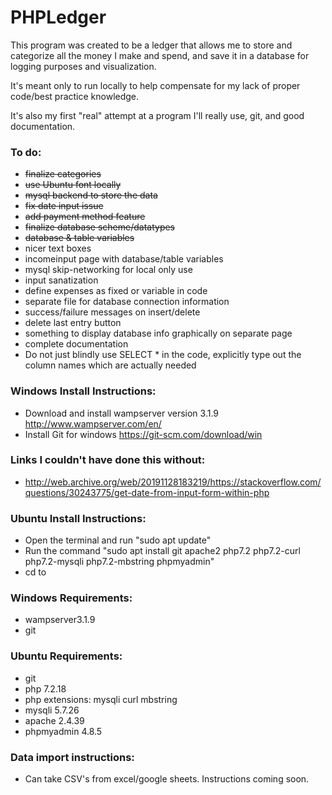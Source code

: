 # PHPLedger

This program was created to be a ledger that allows me to store and categorize all the money I make and spend, and save it in a database for logging purposes and visualization. 

It's meant only to run locally to help compensate for my lack of proper code/best practice knowledge.

It's also my first "real" attempt at a program I'll really use, git, and good documentation.

### To do:
- ~~finalize categories~~
- ~~use Ubuntu font locally~~
- ~~mysql backend to store the data~~
- ~~fix date input issue~~
- ~~add payment method feature~~
- ~~finalize database scheme/datatypes~~
- ~~database & table variables~~
- nicer text boxes
- incomeinput page with database/table variables
- mysql skip-networking for local only use
- input sanatization
- define expenses as fixed or variable in code
- separate file for database connection information
- success/failure messages on insert/delete
- delete last entry button
- something to display database info graphically on separate page
- complete documentation
- Do not just blindly use SELECT * in the code, explicitly type out the column names which are actually needed


### Windows Install Instructions:
- Download and install wampserver version 3.1.9 http://www.wampserver.com/en/
- Install Git for windows https://git-scm.com/download/win

### Links I couldn't have done this without:
- http://web.archive.org/web/20191128183219/https://stackoverflow.com/questions/30243775/get-date-from-input-form-within-php

### Ubuntu Install Instructions:
- Open the terminal and run "sudo apt update"
- Run the command "sudo apt install git apache2 php7.2 php7.2-curl php7.2-mysqli php7.2-mbstring phpmyadmin"
- cd to

### Windows Requirements:
- wampserver3.1.9
- git

### Ubuntu Requirements:
- git
- php 7.2.18
- php extensions: mysqli curl mbstring
- mysqli 5.7.26
- apache 2.4.39
- phpmyadmin 4.8.5

### Data import instructions:
- Can take CSV's from excel/google sheets. Instructions coming soon.